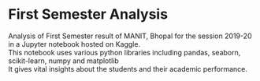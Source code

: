 # First Semester Analysis
Analysis of First Semester result of MANIT, Bhopal for the session 2019-20 in a Jupyter notebook hosted on Kaggle.  
This notebook uses various python libraries including pandas, seaborn, scikit-learn, numpy and matplotlib   
It gives vital insights about the students and their academic performance.  
